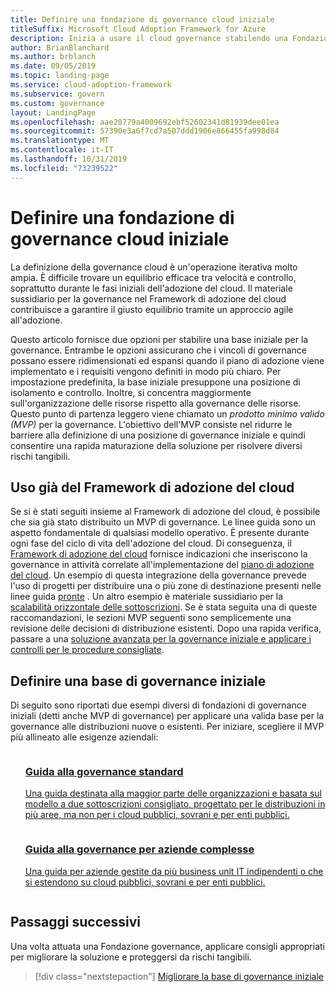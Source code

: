 ```yaml
---
title: Definire una fondazione di governance cloud iniziale
titleSuffix: Microsoft Cloud Adoption Framework for Azure
description: Inizia a usare il cloud governance stabilendo una Fondazione cloud governance iniziale.
author: BrianBlanchard
ms.author: brblanch
ms.date: 09/05/2019
ms.topic: landing-page
ms.service: cloud-adoption-framework
ms.subservice: govern
ms.custom: governance
layout: LandingPage
ms.openlocfilehash: aae20779a4009692ebf52602341d81939dee01ea
ms.sourcegitcommit: 57390e3a6f7cd7a507ddd1906e866455fa998d84
ms.translationtype: MT
ms.contentlocale: it-IT
ms.lasthandoff: 10/31/2019
ms.locfileid: "73239522"
---
```

# <a name="establish-an-initial-cloud-governance-foundation"></a>Definire una fondazione di governance cloud iniziale

La definizione della governance cloud è un'operazione iterativa molto ampia. È difficile trovare un equilibrio efficace tra velocità e controllo, soprattutto durante le fasi iniziali dell'adozione del cloud. Il materiale sussidiario per la governance nel Framework di adozione del cloud contribuisce a garantire il giusto equilibrio tramite un approccio agile all'adozione.

Questo articolo fornisce due opzioni per stabilire una base iniziale per la governance. Entrambe le opzioni assicurano che i vincoli di governance possano essere ridimensionati ed espansi quando il piano di adozione viene implementato e i requisiti vengono definiti in modo più chiaro. Per impostazione predefinita, la base iniziale presuppone una posizione di isolamento e controllo. Inoltre, si concentra maggiormente sull'organizzazione delle risorse rispetto alla governance delle risorse. Questo punto di partenza leggero viene chiamato un _prodotto minimo valido (MVP)_ per la governance. L'obiettivo dell'MVP consiste nel ridurre le barriere alla definizione di una posizione di governance iniziale e quindi consentire una rapida maturazione della soluzione per risolvere diversi rischi tangibili.

## <a name="already-using-the-cloud-adoption-framework"></a>Uso già del Framework di adozione del cloud

Se si è stati seguiti insieme al Framework di adozione del cloud, è possibile che sia già stato distribuito un MVP di governance. Le linee guida sono un aspetto fondamentale di qualsiasi modello operativo. È presente durante ogni fase del ciclo di vita dell'adozione del cloud. Di conseguenza, il [Framework di adozione del cloud](../index.md) fornisce indicazioni che inseriscono la governance in attività correlate all'implementazione del [piano di adozione del cloud](../plan/index.md). Un esempio di questa integrazione della governance prevede l'uso di progetti per distribuire una o più zone di destinazione presenti nelle linee guida [pronte](../ready/index.md) . Un altro esempio è materiale sussidiario per la [scalabilità orizzontale delle sottoscrizioni](../ready/azure-best-practices/scaling-subscriptions.md). Se è stata seguita una di queste raccomandazioni, le sezioni MVP seguenti sono semplicemente una revisione delle decisioni di distribuzione esistenti. Dopo una rapida verifica, passare a una [soluzione avanzata per la governance iniziale e applicare i controlli per le procedure consigliate](./foundation-improvements.md).

## <a name="establish-an-initial-governance-foundation"></a>Definire una base di governance iniziale

Di seguito sono riportati due esempi diversi di fondazioni di governance iniziali (detti anche MVP di governance) per applicare una valida base per la governance alle distribuzioni nuove o esistenti. Per iniziare, scegliere il MVP più allineato alle esigenze aziendali:

<!-- markdownlint-disable MD033 -->

<ul class="panelContent cardsZ">
<li style="display: flex; flex-direction: column;">
    <a href="./guides/standard/index.md" style="display: flex; flex-direction: column; flex: 1 0 auto;">
        <div class="cardSize" style="flex: 1 0 auto; display: flex;">
            <div class="cardPadding" style="display: flex;">
                <div class="card">
                    <div class="cardText">
                        <h3>Guida alla governance standard</h3>
                        <p>Una guida destinata alla maggior parte delle organizzazioni e basata sul modello a due sottoscrizioni consigliato, progettato per le distribuzioni in più aree, ma non per i cloud pubblici, sovrani e per enti pubblici.</p>
                    </div>
                </div>
            </div>
        </div>
    </a>
</li>
<li style="display: flex; flex-direction: column;">
    <a href="./guides/complex/index.md" style="display: flex; flex-direction: column; flex: 1 0 auto;">
        <div class="cardSize" style="flex: 1 0 auto; display: flex;">
            <div class="cardPadding" style="display: flex;">
                <div class="card">
                    <div class="cardText">
                        <h3>Guida alla governance per aziende complesse</h3>
                        <p>Una guida per aziende gestite da più business unit IT indipendenti o che si estendono su cloud pubblici, sovrani e per enti pubblici.</p>
                    </div>
                </div>
            </div>
        </div>
    </a>
</li>
</ul>
<!-- markdownlint-enable MD033 -->

## <a name="next-steps"></a>Passaggi successivi

Una volta attuata una Fondazione governance, applicare consigli appropriati per migliorare la soluzione e proteggersi da rischi tangibili.

> [!div class="nextstepaction"]
> [Migliorare la base di governance iniziale](./foundation-improvements.md)
